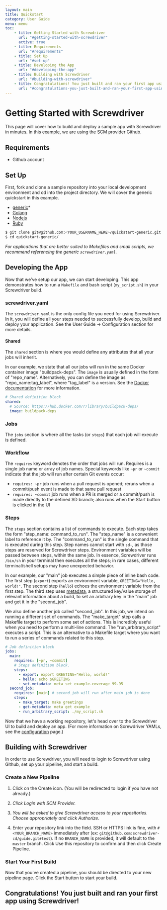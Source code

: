 ```yaml
---
layout: main
title: Quickstart
category: User Guide
menu: menu
toc:
    - title: Getting Started with Screwdriver
      url: "#getting-started-with-screwdriver"
      active: true
    - title: Requirements
      url: "#requirements"
    - title: Set Up
      url: "#set-up"
    - title: Developing the App
      url: "#developing-the-app"
    - title: Building with Screwdriver
      url: "#building-with-screwdriver"
    - title: Congratulations! You just built and ran your first app using Screwdriver!
      url: "#congratulations-you-just-built-and-ran-your-first-app-using-screwdriver"
---
```

# Getting Started with Screwdriver

This page will cover how to build and deploy a sample app with Screwdriver in minutes. In this example, we are using the SCM provider Github.

## Requirements
- Github account

## Set Up
First, fork and clone a sample repository into your local development environment and cd into the project directory. We will cover the generic quickstart in this example.

- [generic](https://github.com/screwdriver-cd-test/quickstart-generic)*
- [Golang](https://github.com/screwdriver-cd-test/quickstart-golang)
- [Nodejs](https://github.com/screwdriver-cd-test/quickstart-nodejs)
- [Ruby](https://github.com/screwdriver-cd-test/quickstart-ruby)

```bash
$ git clone git@github.com:<YOUR_USERNAME_HERE>/quickstart-generic.git
$ cd quickstart-generic/
```

*For applications that are better suited to Makefiles and small scripts, we recommend referencing the generic `screwdriver.yaml`.*

## Developing the App

Now that we’ve setup our app, we can start developing. This app demonstrates how to run a `Makefile` and bash script (`my_script.sh`) in your Screwdriver build.

### screwdriver.yaml

The `screwdriver.yaml` is the only config file you need for using Screwdriver. In it, you will define all your steps needed to successfully develop, build and deploy your application. See the User Guide -> Configuration section for more details.

#### Shared
The `shared` section is where you would define any attributes that all your jobs will inherit.

In our example, we state that all our jobs will run in the same Docker container image "buildpack-deps". The `image` is usually defined in the form of "repo_name". Alternatively, you can define the image as "repo_name:tag_label", where "tag_label" is a version. See the [Docker documentation](https://docs.docker.com/engine/reference/commandline/pull/#pull-an-image-from-docker-hub) for more information.

```yaml
# Shared definition block
shared:
  # Source: https://hub.docker.com/r/library/buildpack-deps/
  image: buildpack-deps
```

### Jobs
The `jobs` section is where all the tasks (or `steps`) that each job will execute is defined.

### Workflow
The `requires` keyword denotes the order that jobs will run. Requires is a single job name or array of job names. Special keywords like `~pr` or `~commit` indicate that the job will run after certain Git events occur:
- `requires: ~pr` job runs when a pull request is opened; reruns when a commit/push event is made to that same pull request
- `requires: ~commit` job runs when a PR is merged or a commit/push is made directly to the defined SD branch; also runs when the Start button is clicked in the UI

### Steps
The `steps` section contains a list of commands to execute.
Each step takes the form "step_name: command_to_run". The "step_name" is a convenient label to reference it by. The
"command_to_run" is the single command that is executed during this step. Step names cannot start with `sd-`, as those steps are reserved for Screwdriver steps. Environment variables will be passed between steps, within the same job. In essence, Screwdriver runs `/bin/sh` in your terminal then executes all the steps; in rare cases, different terminal/shell setups may have unexpected behavior.

In our example, our "main" job executes a simple piece of inline bash code. The first step (`export`) exports an environment variable, `GREETING="Hello, world!"`. The second step (`hello`) echoes the environment variable from the first step. The third step uses [metadata](./metadata), a structured key/value storage of relevant information about a build, to set an arbitrary key in the "main" job and get it in the "second_job".

We also define another job called "second_job". In this job, we intend on running a different set of commands. The "make_target" step calls a Makefile target to perform some set of actions. This is incredibly useful when you need to perform a multi-line command.
The "run_arbitrary_script" executes a script. This is an alternative to a Makefile target where you want to run a series of commands related to this step.

```yaml
# Job definition block
jobs:
  main:
    requires: [~pr, ~commit]
    # Steps definition block.
    steps:
      - export: export GREETING="Hello, world!"
      - hello: echo $GREETING
      - set-metadata: meta set example.coverage 99.95
  second_job:
    requires: [main] # second_job will run after main job is done
    steps:
      - make_target: make greetings
      - get-metadata: meta get example
      - run_arbitrary_script: ./my_script.sh
```

Now that we have a working repository, let's head over to the Screwdriver UI to build and deploy an app. (For more information on Screwdriver YAMLs, see the [configuration](./configuration) page.)

## Building with Screwdriver

In order to use Screwdriver, you will need to login to Screwdriver using Github, set up your pipeline, and start a build.


### Create a New Pipeline

1. Click on the Create icon. (You will be redirected to login if you have not already.)

1. _Click Login with SCM Provider._

1. _You will be asked to give Screwdriver access to your repositories. Choose appropriately and click Authorize._

1. Enter your repository link into the field. SSH or HTTPS link is fine, with `#<YOUR_BRANCH_NAME>` immediately after (ex: `git@github.com:screwdriver-cd/guide.git#test`). If no `BRANCH_NAME` is provided, it will default to the `master` branch.
Click Use this repository to confirm and then click Create Pipeline.

### Start Your First Build
Now that you've created a pipeline, you should be directed to your new pipeline page. Click the Start button to start your build.


## Congratulations! You just built and ran your first app using Screwdriver!
